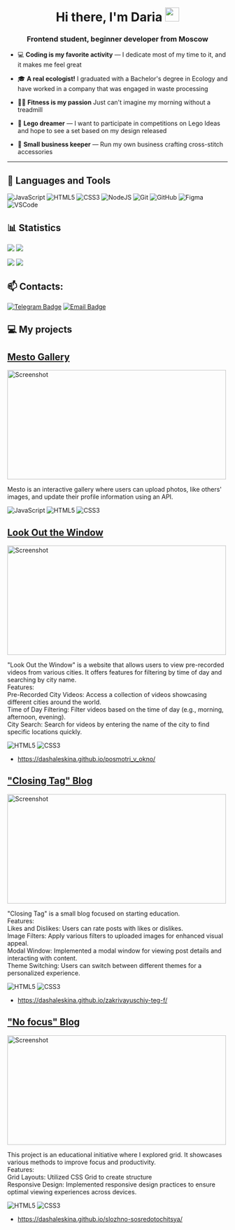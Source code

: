 
<h1 align="center">Hi there, I'm Daria
<img src="https://github.com/blackcater/blackcater/raw/main/images/Hi.gif" height="32"/></h1>
<h3 align="center">Frontend student, beginner developer from Moscow</h3>

- 💻 **Coding is my favorite activity** — I dedicate most of my time to it, and it makes me feel great
  
- 🎓 **A real ecologist!** I graduated with a Bachelor's degree in Ecology and have worked in a company that was engaged in waste processing
  
- 🏋️‍♀️ **Fitness is my passion** Just can't imagine my morning without a treadmill

- 🧩 **Lego dreamer** — I want to participate in competitions on Lego Ideas and hope to see a set based on my design released

- 🧵 **Small business keeper** — Run my own business crafting cross-stitch accessories

---


<h2 align="left">🔗 Languages and Tools</h2>
<p align="left">
  
![JavaScript](https://img.shields.io/badge/javascript-%23323330.svg?style=for-the-badge&logo=javascript&logoColor=%23F7DF1E)
![HTML5](https://img.shields.io/badge/html5-%23E34F26.svg?style=for-the-badge&logo=html5&logoColor=white)
![CSS3](https://img.shields.io/badge/css3-%231572B6.svg?style=for-the-badge&logo=css3&logoColor=white)
![NodeJS](https://img.shields.io/badge/node.js-6DA55F?style=for-the-badge&logo=node.js&logoColor=white)
![Git](https://img.shields.io/badge/git-%23F05033.svg?style=for-the-badge&logo=git&logoColor=white)
![GitHub](https://img.shields.io/badge/github-%23121011.svg?style=for-the-badge&logo=github&logoColor=white)
![Figma](https://img.shields.io/badge/figma-%23F24E1E.svg?style=for-the-badge&logo=figma&logoColor=white)
<img src="https://img.shields.io/badge/Visual%20Studio%20Code-007ACC?style=for-the-badge&logo=visualstudiocode&logoColor=white" alt="VSCode"/>

<h2 align="left">📊 Statistics</h2>
<p align="left">


![](http://github-profile-summary-cards.vercel.app/api/cards/most-commit-language?username=dashaleskina&theme=prussian)
![](http://github-profile-summary-cards.vercel.app/api/cards/stats?username=dashaleskina&theme=prussian)
<p> 
  <img src="https://komarev.com/ghpvc/?username=dashaleskina&label=Profile%20views&color=0e75b6&style=flat"/> 
  <a href="https://www.codewars.com/users/dashaleskinarss"><img src="https://www.codewars.com/users/dashaleskinarss/badges/small"/></a> 
</p>


<h2>📫 Contacts:</h2>

[![Telegram Badge](https://img.shields.io/badge/-Telegram-0088cc?style=flat-square&logo=telegram&logoColor=white&labelColor=303133&link=https://t.me/dashaleskina)](https://t.me/dashaleskina)
[![Email Badge](https://img.shields.io/badge/-Email-c14438?style=flat-square&logo=Mail.ru&logoColor=white&labelColor=303133&link=mailto:dashaleskina@gmail.com)](mailto:dashaleskina@gmail.com)



<h2 align="left">💻 My projects</h2>


## [Mesto Gallery](https://github.com/dashaleskina/mesto-project-ff)
<img src="https://github.com/user-attachments/assets/b8942011-0ad5-43de-9955-25b6bc70dbef" alt="Screenshot" width="500" height="250"/>

Mesto is an interactive gallery where users can upload photos, like others' images, and update their profile information using an API.

![JavaScript](https://img.shields.io/badge/javascript-%23323330.svg?style=for-the-badge&logo=javascript&logoColor=%23F7DF1E)
![HTML5](https://img.shields.io/badge/html5-%23E34F26.svg?style=for-the-badge&logo=html5&logoColor=white)
![CSS3](https://img.shields.io/badge/css3-%231572B6.svg?style=for-the-badge&logo=css3&logoColor=white)

## [Look Out the Window](https://github.com/dashaleskina/posmotri_v_okno)
<img src="https://github.com/user-attachments/assets/13dcebcf-7de8-4df1-8dfb-74aee8d593ee" alt="Screenshot" width="500" height="250"/>

"Look Out the Window" is a website that allows users to view pre-recorded videos from various cities. It offers features for filtering by time of day and searching by city name.<br>
Features:<br>
Pre-Recorded City Videos: Access a collection of videos showcasing different cities around the world.<br>
Time of Day Filtering: Filter videos based on the time of day (e.g., morning, afternoon, evening).<br>
City Search: Search for videos by entering the name of the city to find specific locations quickly.<br>

![HTML5](https://img.shields.io/badge/html5-%23E34F26.svg?style=for-the-badge&logo=html5&logoColor=white)
![CSS3](https://img.shields.io/badge/css3-%231572B6.svg?style=for-the-badge&logo=css3&logoColor=white)
- https://dashaleskina.github.io/posmotri_v_okno/


## ["Closing Tag" Blog](https://github.com/dashaleskina/zakrivayuschiy-teg-f)
<img src="https://github.com/user-attachments/assets/15813677-6fcb-49ba-a953-cac48836e2d5" alt="Screenshot" width="500" height="250"/>

"Closing Tag" is a small blog focused on starting education.<br>
Features:<br>
Likes and Dislikes: Users can rate posts with likes or dislikes.<br>
Image Filters: Apply various filters to uploaded images for enhanced visual appeal.<br>
Modal Window: Implemented a modal window for viewing post details and interacting with content.<br>
Theme Switching: Users can switch between different themes for a personalized experience.<br>

![HTML5](https://img.shields.io/badge/html5-%23E34F26.svg?style=for-the-badge&logo=html5&logoColor=white)
![CSS3](https://img.shields.io/badge/css3-%231572B6.svg?style=for-the-badge&logo=css3&logoColor=white)
- https://dashaleskina.github.io/zakrivayuschiy-teg-f/

## ["No focus" Blog](https://github.com/dashaleskina/slozhno-sosredotochitsya)
<img src="https://github.com/user-attachments/assets/76e8775a-2dd2-4bea-9e08-b2bc3ba5ec67" alt="Screenshot" width="500" height="250"/>

This project is an educational initiative where I explored grid. It showcases various methods to improve focus and productivity.<br>
Features:<br>
Grid Layouts: Utilized CSS Grid to create structure<br>
Responsive Design: Implemented responsive design practices to ensure optimal viewing experiences across devices.<br>

![HTML5](https://img.shields.io/badge/html5-%23E34F26.svg?style=for-the-badge&logo=html5&logoColor=white)
![CSS3](https://img.shields.io/badge/css3-%231572B6.svg?style=for-the-badge&logo=css3&logoColor=white)
- https://dashaleskina.github.io/slozhno-sosredotochitsya/


<!--
**dashaleskina/dashaleskina** is a ✨ _special_ ✨ repository because its `README.md` (this file) appears on your GitHub profile.

Here are some ideas to get you started:

- 🔭 I’m currently working on ...
- 🌱 I’m currently learning ...
- 👯 I’m looking to collaborate on ...
- 🤔 I’m looking for help with ...
- 💬 Ask me about ...
- 📫 How to reach me: ...
- 😄 Pronouns: ...
- ⚡ Fun fact: ...
-->
